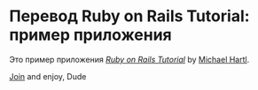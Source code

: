 # Перевод Ruby on Rails Tutorial: пример приложения

Это пример приложения
[*Ruby on Rails Tutorial*](http://railstutorial.org/)
by [Michael Hartl](http://michaelhartl.com/).

[Join](https://floating-bastion-7992.herokuapp.com/) and enjoy, Dude


